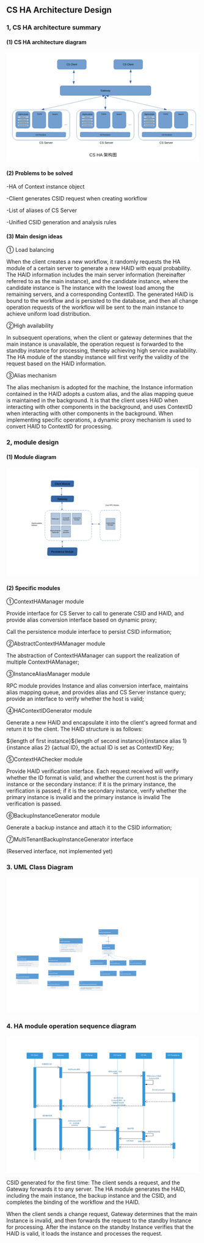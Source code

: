 ## **CS HA Architecture Design**

### 1, CS HA architecture summary

#### (1) CS HA architecture diagram

![](../../../Images/Architecture/Public_Enhancement_Service/ContextService/linkis-contextservice-ha-01.png)

#### (2) Problems to be solved

-HA of Context instance object

-Client generates CSID request when creating workflow

-List of aliases of CS Server

-Unified CSID generation and analysis rules

#### (3) Main design ideas

① Load balancing

When the client creates a new workflow, it randomly requests the HA module of a certain server to generate a new HAID with equal probability. The HAID information includes the main server information (hereinafter referred to as the main instance), and the candidate instance, where the candidate instance is The instance with the lowest load among the remaining servers, and a corresponding ContextID. The generated HAID is bound to the workflow and is persisted to the database, and then all change operation requests of the workflow will be sent to the main instance to achieve uniform load distribution.

②High availability

In subsequent operations, when the client or gateway determines that the main instance is unavailable, the operation request is forwarded to the standby instance for processing, thereby achieving high service availability. The HA module of the standby instance will first verify the validity of the request based on the HAID information.

③Alias ​​mechanism

The alias mechanism is adopted for the machine, the Instance information contained in the HAID adopts a custom alias, and the alias mapping queue is maintained in the background. It is that the client uses HAID when interacting with other components in the background, and uses ContextID when interacting with other components in the background. When implementing specific operations, a dynamic proxy mechanism is used to convert HAID to ContextID for processing.

### 2, module design

#### (1) Module diagram

![](../../../Images/Architecture/Public_Enhancement_Service/ContextService/linkis-contextservice-ha-02.png)

#### (2) Specific modules

①ContextHAManager module

Provide interface for CS Server to call to generate CSID and HAID, and provide alias conversion interface based on dynamic proxy;

Call the persistence module interface to persist CSID information;

②AbstractContextHAManager module

The abstraction of ContextHAManager can support the realization of multiple ContextHAManager;

③InstanceAliasManager module

RPC module provides Instance and alias conversion interface, maintains alias mapping queue, and provides alias and CS
Server instance query; provide an interface to verify whether the host is valid;

④HAContextIDGenerator module

Generate a new HAID and encapsulate it into the client's agreed format and return it to the client. The HAID structure is as follows:

\${length of first instance}\${length of second instance}{instance alias 1} {instance alias 2} {actual ID}, the actual ID is set as ContextID
Key;

⑤ContextHAChecker module

Provide HAID verification interface. Each request received will verify whether the ID format is valid, and whether the current host is the primary instance or the secondary instance: if it is the primary instance, the verification is passed; if it is the secondary instance, verify whether the primary instance is invalid and the primary instance is invalid The verification is passed.

⑥BackupInstanceGenerator module

Generate a backup instance and attach it to the CSID information;

⑦MultiTenantBackupInstanceGenerator interface

(Reserved interface, not implemented yet)

### 3. UML Class Diagram

![](../../../Images/Architecture/Public_Enhancement_Service/ContextService/linkis-contextservice-ha-03.png)

### 4. HA module operation sequence diagram

![](../../../Images/Architecture/Public_Enhancement_Service/ContextService/linkis-contextservice-ha-04.png)

CSID generated for the first time:
The client sends a request, and the Gateway forwards it to any server. The HA module generates the HAID, including the main instance, the backup instance and the CSID, and completes the binding of the workflow and the HAID.

When the client sends a change request, Gateway determines that the main Instance is invalid, and then forwards the request to the standby Instance for processing. After the instance on the standby Instance verifies that the HAID is valid, it loads the instance and processes the request.